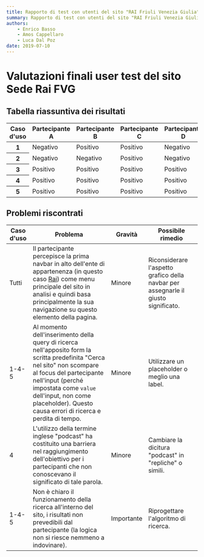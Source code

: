 ```yaml
---
title: Rapporto di test con utenti del sito "RAI Friuli Venezia Giulia" | Sommario dei Risultati
summary: Rapporto di test con utenti del sito "RAI Friuli Venezia Giulia" | Sommario dei Risultati.
authors:
    - Enrico Basso
    - Amos Cappellaro
    - Luca Dal Poz
date: 2019-07-10
---
```

# Valutazioni finali user test del sito Sede Rai FVG

## Tabella riassuntiva dei risultati

<table>
    <thead>
        <th>Caso d'uso</th>
        <th>Partecipante A</th>
        <th>Partecipante B</th>
        <th>Partecipante C</th>
        <th>Partecipante D</th>
        <th>Partecipante E</th>
    </thead>
    <tbody>
        <tr>
            <th scope="row">1</th>
            <td class="centred bg-danger">Negativo</td>
            <td class="centred bg-success">Positivo</td>
            <td class="centred bg-success">Positivo</td>
            <td class="centred bg-danger">Negativo</td>
            <td class="centred bg-success">Positivo</td>    
        </tr>
        <tr>
            <th scope="row">2</th>
            <td class="centred bg-danger">Negativo</td>
            <td class="centred bg-danger">Negativo</td>
            <td class="centred bg-success">Positivo</td>
            <td class="centred bg-danger">Negativo</td>
            <td class="centred bg-success">Positivo</td>    
        </tr>
        <tr>
            <th scope="row">3</th>
            <td class="centred bg-success">Positivo</td>    
            <td class="centred bg-success">Positivo</td>    
            <td class="centred bg-success">Positivo</td>    
            <td class="centred bg-success">Positivo</td>    
            <td class="centred bg-success">Positivo</td>    
        </tr>
        <tr>
            <th scope="row">4</th>
            <td class="centred bg-success">Positivo</td>    
            <td class="centred bg-success">Positivo</td>    
            <td class="centred bg-success">Positivo</td>    
            <td class="centred bg-success">Positivo</td>    
            <td class="centred bg-success">Positivo</td>    
        </tr>
        <tr>
            <th scope="row">5</th>
            <td class="centred bg-success">Positivo</td>    
            <td class="centred bg-success">Positivo</td>    
            <td class="centred bg-success">Positivo</td>    
            <td class="centred bg-success">Positivo</td>    
            <td class="centred bg-success">Positivo</td>    
        </tr>
    </tbody>
</table>

## Problemi riscontrati

<table>
    <thead>
        <tr>
            <th scope="col">Caso d'uso</th>
            <th scope="col">Problema</th>
            <th scope="col">Gravità</th>
            <th scope="col">Possibile rimedio</th>
        </tr>
    </thead>
    <tbody>
        <tr>
            <td>Tutti</td>
            <td>Il partecipante percepisce la prima navbar in alto dell'ente di appartenenza (in questo caso <a href="http://rai.tv">Rai</a>) come menu principale del sito in analisi e quindi basa principalmente la sua navigazione su questo elemento della pagina.</td>
            <td class="centred bg-warning">Minore</td>
            <td>Riconsiderare l'aspetto grafico della navbar per assegnarle il giusto significato.</td>
        </tr>
        <tr>
            <td>1-4-5</td>
            <td>Al momento dell'inserimento della query di ricerca nell'apposito form la scritta predefinita "Cerca nel sito" non scompare al focus del partecipante nell'input (perché impostata come <code>value</code> dell'input, non come placeholder). Questo causa errori di ricerca e perdita di tempo.</td>
            <td class="centred bg-warning">Minore</td>
            <td>Utilizzare un placeholder o meglio una label.</td>
        </tr>
        <tr>
            <td>4</td>
            <td>L'utilizzo della termine inglese "podcast" ha costituito una barriera nel raggiungimento dell'obiettivo per i partecipanti che non conoscevano il significato di tale parola.</td>
            <td class="centred bg-warning">Minore</td>
            <td>Cambiare la dicitura "podcast" in "repliche" o simili.</td>
        </tr>
        <tr>
            <td>1-4-5</td>
            <td>Non è chiaro il funzionamento della ricerca all'interno del sito, i risultati non prevedibili dal partecipante (la logica non si riesce nemmeno a indovinare).</td>
            <td class="centred bg-danger">Importante</td>
            <td>Riprogettare l'algoritmo di ricerca.</td>
        </tr>
    </tbody>
</table>

